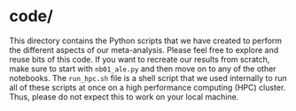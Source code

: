 # code/

This directory contains the Python scripts that we have created to perform the different aspects of our meta-analysis. Please feel free to explore and reuse bits of this code. If you want to recreate our results from scratch, make sure to start with `nb01_ale.py` and then move on to any of the other notebooks. The `run_hpc.sh` file is a shell script that we used internally to run all of these scripts at once on a high performance computing (HPC) cluster. Thus, please do not expect this to work on your local machine.
